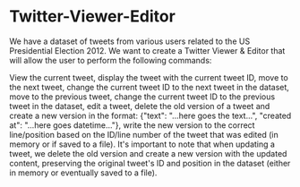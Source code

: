 # Twitter-Viewer-Editor
We have a dataset of tweets from various users related to the US Presidential Election 2012. We want to create a Twitter Viewer & Editor that will allow the user to perform the following commands:

View the current tweet, display the tweet with the current tweet ID, move to the next tweet, change the current tweet ID to the next tweet in the dataset,
move to the previous tweet, change the current tweet ID to the previous tweet in the dataset, edit a tweet, delete the old version of a tweet and create a new version in the format: {"text": "...here goes the text...", "created at": "...here goes datetime..."}, write the new version to the correct line/position based on the ID/line number of the tweet that was edited (in memory or if saved to a file).
It's important to note that when updating a tweet, we delete the old version and create a new version with the updated content, preserving the original tweet's ID and position in the dataset (either in memory or eventually saved to a file).
